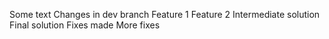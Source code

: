 Some text
Changes in dev branch
Feature 1
Feature 2
Intermediate solution
Final solution
Fixes made
More fixes
